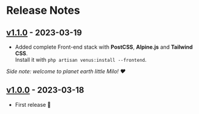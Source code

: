 # Release Notes

## [v1.1.0](https://github.com/Manoz/venus/compare/v1.0.0...v1.1.0) - 2023-03-19

- Added complete Front-end stack with **PostCSS**, **Alpine.js** and **Tailwind CSS**.  
    Install it with `php artisan venus:install --frontend`.

*Side note: welcome to planet earth little Milo! ❤️*

## [v1.0.0](https://github.com/Manoz/venus/compare/v1.0.0...main) - 2023-03-18

- First release 🚀
